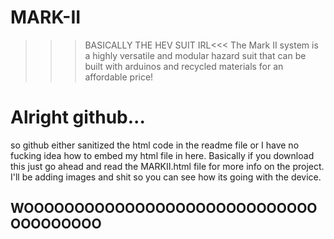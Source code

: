 # MARK-II
>>>BASICALLY THE HEV SUIT IRL&lt;&lt;&lt; The Mark II system is a highly versatile and modular hazard suit that can be built with arduinos and recycled materials for an affordable price!
<h1> Alright github... </h1>
<p> so github either sanitized the html code in the readme file or I have no fucking idea how to embed my html file in here. Basically if you download this just go ahead and read the MARKII.html file for more info on the project. I'll be adding images and shit so you can see how its going with the device.</p>
<h2> WOOOOOOOOOOOOOOOOOOOOOOOOOOOOOOOOOOOOOO</h2>
